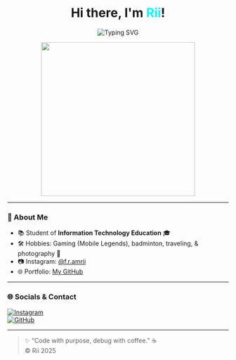 <h1 align="center">Hi there, I'm <span style="color:#00f7ff">Rii</span>!</h1>
<p align="center">
  <img src="https://readme-typing-svg.herokuapp.com?font=Fira+Code&weight=500&pause=1000&color=00F7FF&center=true&vCenter=true&width=435&lines=Gamer+%F0%9F%8E%AE;Anime+Addict+%F0%9F%8E%88;Traveler+%E2%9C%88%EF%B8%8F;Photography+%F0%9F%93%B8" alt="Typing SVG" />
</p>

<p align="center">
  <img src="https://media.giphy.com/media/qgQUggAC3Pfv687qPC/giphy.gif" width="350" />
</p>

---

### 🚀 About Me

- 📚 Student of **Information Technology Education** 🎓
- 🛠 Hobbies: Gaming (Mobile Legends), badminton, traveling, & photography 📸
- 📷 Instagram: [@f.r.amrii](https://www.instagram.com/f.r.amrii)
- 🌐 Portfolio: [My GitHub](https://github.com/Rii02)

---

### 🌐 Socials & Contact

[![Instagram](https://img.shields.io/badge/Instagram-@f.r.amrii-E4405F?style=flat&logo=instagram&logoColor=white)](https://www.instagram.com/f.r.amrii)  
[![GitHub](https://img.shields.io/badge/GitHub-Rii02-181717?style=flat&logo=github&logoColor=white)](https://github.com/Rii02)

---

> ✨ “Code with purpose, debug with coffee.” ☕  
> © Rii 2025

